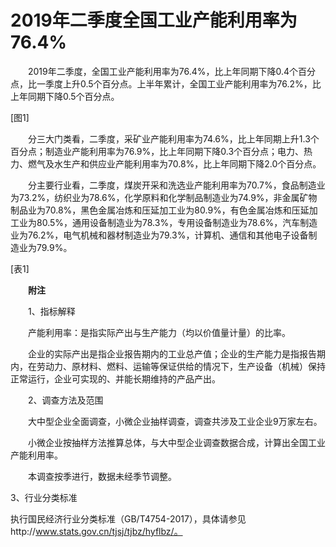 # 2019年二季度全国工业产能利用率为76.4%

　　2019年二季度，全国工业产能利用率为76.4%，比上年同期下降0.4个百分点，比一季度上升0.5个百分点。上半年累计，全国工业产能利用率为76.2%，比上年同期下降0.5个百分点。

\[图1\]

　　分三大门类看，二季度，采矿业产能利用率为74.6%，比上年同期上升1.3个百分点；制造业产能利用率为76.9%，比上年同期下降0.3个百分点；电力、热力、燃气及水生产和供应业产能利用率为70.8%，比上年同期下降2.0个百分点。

　　分主要行业看，二季度，煤炭开采和洗选业产能利用率为70.7%，食品制造业为73.2%，纺织业为78.6%，化学原料和化学制品制造业为74.9%，非金属矿物制品业为70.8%，黑色金属冶炼和压延加工业为80.9%，有色金属冶炼和压延加工业为80.5%，通用设备制造业为78.3%，专用设备制造业为78.6%，汽车制造业为76.2%，电气机械和器材制造业为79.3%，计算机、通信和其他电子设备制造业为79.9%。

\[表1\]

　　**附注**

　　1、指标解释

　　产能利用率：是指实际产出与生产能力（均以价值量计量）的比率。

　　企业的实际产出是指企业报告期内的工业总产值；企业的生产能力是指报告期内，在劳动力、原材料、燃料、运输等保证供给的情况下，生产设备（机械）保持正常运行，企业可实现的、并能长期维持的产品产出。

　　2、调查方法及范围

　　大中型企业全面调查，小微企业抽样调查，调查共涉及工业企业9万家左右。

　　小微企业按抽样方法推算总体，与大中型企业调查数据合成，计算出全国工业产能利用率。

　　本调查按季进行，数据未经季节调整。

3、行业分类标准

执行国民经济行业分类标准（GB/T4754-2017），具体请参见http://www.stats.gov.cn/tjsj/tjbz/hyflbz/。
